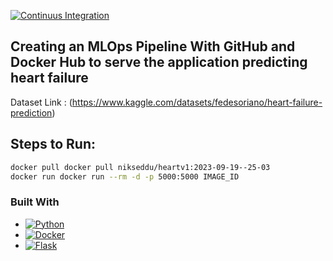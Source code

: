 
[![Continuus Integration](https://github.com/nikseddu/HeartDeployment/actions/workflows/github-docker-cicd.yaml/badge.svg)](https://github.com/nikseddu/HeartDeployment/actions/workflows/github-docker-cicd.yaml)


## Creating an MLOps Pipeline With GitHub and Docker Hub to serve the application predicting heart failure  

Dataset Link : (https://www.kaggle.com/datasets/fedesoriano/heart-failure-prediction)

## Steps to Run: 

```bash
docker pull docker pull nikseddu/heartv1:2023-09-19--25-03
docker run docker run --rm -d -p 5000:5000 IMAGE_ID

```

### Built With
* [![Python][Python]][Python-url]
* [![Docker][Docker]][Docker-url]
* [![Flask][Flask]][Flask-url]




<!-- MARKDOWN LINKS & IMAGES -->
<!-- https://www.markdownguide.org/basic-syntax/#reference-style-links -->

[Python]: https://img.shields.io/badge/python-brightgreen?logo=Python&labelColor=Yellow
[Docker]: https://img.shields.io/docker/automated/nikseddu/heartv1
[Flask]: https://img.shields.io/badge/:badgeContent?logo=flask


[Python-url]: https://python.org/
[Docker-url]: https://www.docker.com/
[Flask-url]: https://flask.palletsprojects.com/en/2.3.x/